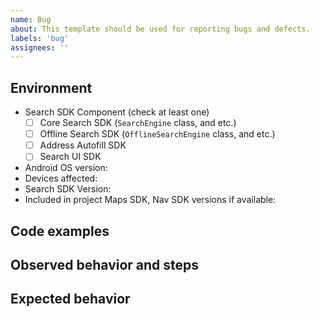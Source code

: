 ```yaml
---
name: Bug
about: This template should be used for reporting bugs and defects.
labels: 'bug'
assignees: ''
---
```


## Environment

- Search SDK Component (check at least one)
    - [ ] Core Search SDK (`SearchEngine` class, and etc.)
    - [ ] Offline Search SDK (`OfflineSearchEngine` class, and etc.)
    - [ ] Address Autofill SDK
    - [ ] Search UI SDK
- Android OS version:
- Devices affected:
- Search SDK Version:
- Included in project Maps SDK, Nav SDK versions if available:

## Code examples
<!--- 

Include code with 
  - SDK initialization
  - Search requests
  - Search options (proximity point, countries, languages, etc.)
  - Code snippets that cause crash
  - etc. 

Make sure you don't expose secret tokens and other sensitive information.

For example:

MapboxOptions.accessToken = myToken
val searchEngine = SearchEngine.createSearchEngineWithBuiltInDataProviders(
  apiType = ApiType.GEOCODING,
  settings = SearchEngineSettings()
)

val searchRequestTask = searchEngine.search(
  "Paris Eiffel Tower",
  SearchOptions(limit = 5),
  searchCallback
)

or 

MapboxOptions.accessToken = myToken
val addressAutofill = AddressAutofill.create()

val response = addressAutofill.suggestions(
  query = query,
  options = AddressAutofillOptions(countries = listOf(AddressAutofillOptions.Country("us")))
)
--->

## Observed behavior and steps

<!--- Please include as much evidence as possible (traces, videos, screenshots etc） --->

## Expected behavior

<!--- Please include the expected behavior and any resources supporting this expected behavior. --->
